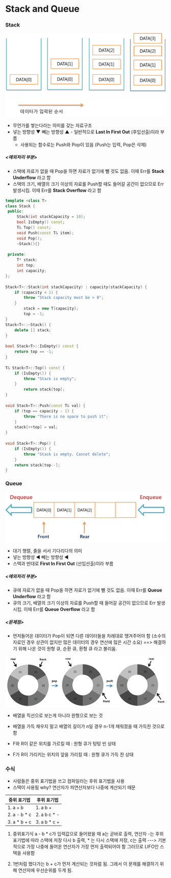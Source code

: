 Stack and Queue
===============

### Stack

![](image/stack2.png)

-	무언가를 쌓는다라는 의미를 갖는 자료구조
-	넣는 방향성 ▼ 빼는 방향성 ▲ - 일반적으로 **Last In First Out** (후입선출)이라 부름
	-	사용되는 함수로는 Push와 Pop이 있음 (Push는 입력, Pop은 삭제)

##### <예외처리 부분>

-	스택에 자료가 없을 때 Pop을 하면 자료가 없기에 뺄 것도 없음. 이때 Err를 **Stack Underflow** 라고 함
-	스택의 크기, 배열의 크기 이상의 자료를 Push할 때도 들어갈 공간이 없으므로 Err 발생시킴. 이때 Err를 **Stack Overflow** 라고 함

```c++
template <class T>
class Stack {
 public:
	 Stack(int stackCapacity = 10);
	 bool IsEmpty() const;
	 T& Top() const;
	 void Push(const T& item);
	 void Pop();
	 ~Stack(){}

 private:
	 T* stack;
	 int top;
	 int capacity;
};

Stack<T>::Stack(int stackCapacity) : capacity(stackCapacity) {
	if (capacity < 1) {
		throw "Stack capacity must be > 0";
	}
		stack = new T[capacity];
		top = -1;
}
Stack<T>::~Stack() {
	delete [] stack;
}

bool Stack<T>::IsEmpty() const {
	return top == -1;
}

T& Stack<T>::Top() const {
	if (IsEmpty()) {
		throw "Stack is empty";
	}
		return stack[top];
}

void Stack<T>::Push(const T& val) {
	if (top == capacity - 1) {
		throw "There is no space to push it";
	}
	stack[++top] = val;
}

void Stack<T>::Pop() {
	if (IsEmpty()) {
		throw "Stack is empty. Cannot delete";
	}
	return stack[top--];
}
```

### Queue

![](image/queue2.png)

-	대기 행렬, 줄을 서서 기다리다의 의미
-	넣는 방향성 ◀ 빼는 방향성 ◀
-	스택과 반대로 **First In First Out** (선입선출)이라 부름

##### <예외처리 부분>

-	큐에 자료가 없을 때 Pop을 하면 자료가 없기에 뺄 것도 없음. 이때 Err를 **Queue Underflow** 라고 함
-	큐의 크기, 배열의 크기 이상의 자료를 Push할 때 들어갈 공간이 없으므로 Err 발생시킴. 이때 Err를 **Queue Overflow** 라고 함

##### <문제점>

-	먼저들어온 데이터가 Pop이 되면 다른 데이터들을 차례대로 땡겨주어야 함 (소수의 자료인 경우 상관이 없지만 많은 데이터의 경우 연산에 많은 시간 소요) ==> 해결하기 위해 나온 것이 원형 큐, 순환 큐, 환형 큐 라고 불리움.

![](image/circular_queue_.png)

-	배열을 직선으로 보는게 아니라 원형으로 보는 것
-	배열을 가득 채우지 말고 배열의 길이가 n일 경우 n-1개 채워졌을 때 가득찬 것으로 함

-	F와 R이 같은 위치를 가르킬 때 : 원형 큐가 텅텅 빈 상태

-	F가 R이 가리키는 위치의 앞을 가리킬 때 : 원형 큐가 가득 찬 상태

### 수식

-	사람들은 중위 표기법을 쓰고 컴파일러는 후위 표기법을 사용
-	스택이 사용됨 why? 연산자가 피연산자보다 나중에 계산되기 때문

| 중위 표기법  | 후위 표기법  |
|--------------|--------------|
| 1. a + b     | 1. a b +     |
| 2. a - b * c | 2. a b c * - |
| 3. a * b + c | 3. a b * c + |

1.	중위표기식 a - b * c가 입력값으로 들어왔을 때 a는 곧바로 출력, 연산자 -는 후위 표기법에 따라 스택에 저장 다시 b 출력, * 는 다시 스택에 저장, c는 출력 ---> 기본적으로 가장 나중에 들어온 연산자가 가장 먼저 출력되어야 함 그러므로 LIFO인 스택을 사용함

2.	1번처럼 했다가는 b + c가 먼저 계산되는 것처럼 됨. 그래서 이 문제를 해결하기 위해 연산자에 우선순위를 두게 됨.
